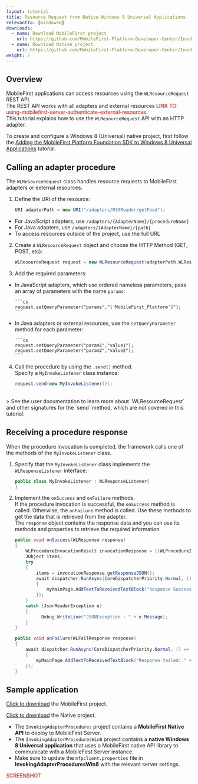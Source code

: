 ```yaml
---
layout: tutorial
title: Resource Request from Native Windows 8 Universal Applications
relevantTo: [windows8]
downloads:
  - name: Download MobileFirst project
    url: https://github.com/MobileFirst-Platform-Developer-Center/InvokingAdapterProcedures
  - name: Download Native project
    url: https://github.com/MobileFirst-Platform-Developer-Center/InvokingAdapterProceduresWin8
weight: 7
---
```


## Overview
MobileFirst applications can access resources using the `WLResourceRequest` REST API.  
The REST API works with all adapters and external resources <span style = "color:red"> LINK TO using-mobilefirst-server-authenticate-external-resources</span>.  
This tutorial explains how to use the `WLResourceRequest` API with an HTTP adapter.

To create and configure a Windows 8 (Universal) native project, first follow the [Adding the MobileFirst Platform Foundation SDK to Windows 8 Universal Applications](../../adding-the-mfpf-sdk/adding-the-mfpf-sdk-to-windows-8-applications) tutorial.

## Calling an adapter procedure
The `WLResourceRequest` class handles resource requests to MobileFirst adapters or external resources.

1. Define the URI of the resource:

    ```cs
    URI adapterPath = new URI("/adapters/RSSReader/getFeed");
    ```
 * For JavaScript adapters, use `/adapters/{AdapterName}/{procedureName}`
 * For Java adapters, use `/adapters/{AdapterName}/{path}`
 * To access resources outside of the project, use the full URL

2. Create a `WLResourceRequest` object and choose the HTTP Method (GET, POST, etc):

    ```cs
    WLResourceRequest request = new WLResourceRequest(adapterPath,WLResourceRequest.GET);
    ```
3. Add the required parameters:
  * In JavaScript adapters, which use ordered nameless parameters, pass an array of parameters with the name `params`:

        ```cs
        request.setQueryParameter("params","['MobileFirst_Platform']");
        ```
  * In Java adapters or external resources, use the `setQueryParameter` method for each parameter:

        ```cs
        request.setQueryParameter("param1","value1");
        request.setQueryParameter("param2","value2");
        ```
4. Call the procedure by using the `.send()` method.  
Specify a `MyInvokeListener` class instance:

    ```cs
    request.send(new MyInvokeListener());
    ```


</br>
> See the user documentation to learn more about `WLResourceRequest` and other signatures for the `send` method, which are not covered in this tutorial.

## Receiving a procedure response
When the procedure invocation is completed, the framework calls one of the methods of the `MyInvokeListener` class.

1. Specify that the `MyInvokeListener` class implements the `WLResponseListener` interface:

    ```cs
    public class MyInvokeListener : WLResponseListener{
    }
    ```

2. Implement the `onSuccess` and `onFailure` methods.  
If the procedure invocation is successful, the `onSuccess` method is called. Otherwise, the `onFailure` method is called.
Use these methods to get the data that is retrieved from the adapter.  
The `response` object contains the response data and you can use its methods and properties to retrieve the required information.

    ```cs
    public void onSuccess(WLResponse response)
    {
        WLProcedureInvocationResult invocationResponse = ((WLProcedureInvocationResult) response);
        JObject items;
        try
        {
            items = invocationResponse.getResponseJSON();
            await dispatcher.RunAsync(CoreDispatcherPriority.Normal, () =>
            {
                myMainPage.AddTextToReceivedTextBlock("Response Success: " + items.ToString());
            });
        }
        catch (JsonReaderException e)
        {
              Debug.WriteLine("JSONException : " + e.Message);
        }
    }

    public void onFailure(WLFailResponse response)
    {
        await dispatcher.RunAsync(CoreDispatcherPriority.Normal, () =>
        {
            myMainPage.AddTextToReceivedTextBlock("Response failed: " + response.ToString());
        });
    }
    ```

## Sample application
[Click to download](https://github.com/MobileFirst-Platform-Developer-Center/InvokingAdapterProcedures) the MobileFirst project.

[Click to download](https://github.com/MobileFirst-Platform-Developer-Center/InvokingAdapterProceduresWin8) the Native project.

* The `InvokingAdapterProcedures` project contains a **MobileFirst Native API** to deploy to MobileFirst Server.
* The `InvokingAdapterProceduresWin8` project contains a **native Windows 8 Universal application** that uses a MobileFirst native API library to communicate with a MobileFirst Server instance.
* Make sure to update the `mfpclient.properties` file in **InvokingAdapterProceduresWin8** with the relevant server settings.

<span style = "color:red">SCREENSHOT</span>
